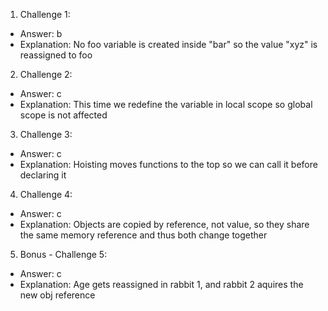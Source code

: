 1. Challenge 1:

- Answer: b
- Explanation: No foo variable is created inside "bar" so the value "xyz" is reassigned to foo

2. Challenge 2:

- Answer: c
- Explanation: This time we redefine the variable in local scope so global scope is not affected

3. Challenge 3:

- Answer: c
- Explanation: Hoisting moves functions to the top so we can call it before declaring it

4. Challenge 4:

- Answer: c
- Explanation: Objects are copied by reference, not value, so they share the same memory reference and thus both change together

5. Bonus - Challenge 5:

- Answer: c
- Explanation: Age gets reassigned in rabbit 1, and rabbit 2 aquires the new obj reference
